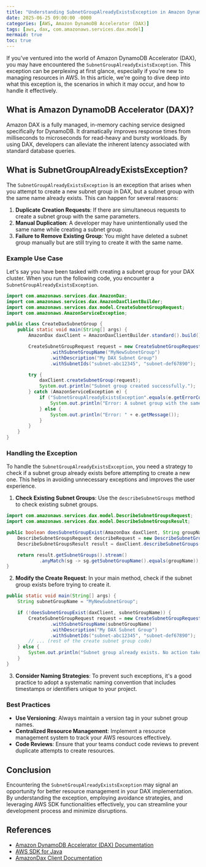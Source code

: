 ```yaml
---
title: "Understanding SubnetGroupAlreadyExistsException in Amazon DynamoDB Accelerator DAX"
date: 2025-06-25 09:00:00 -0000
categories: [AWS, Amazon DynamoDB Accelerator (DAX)]
tags: [aws, dax, com.amazonaws.services.dax.model]
mermaid: true
toc: true
---
```



If you've ventured into the world of Amazon DynamoDB Accelerator (DAX), you may have encountered the `SubnetGroupAlreadyExistsException`. This exception can be perplexing at first glance, especially if you're new to managing resources in AWS. In this article, we're going to dive deep into what this exception is, the scenarios in which it may occur, and how to handle it effectively.

## What is Amazon DynamoDB Accelerator (DAX)?

Amazon DAX is a fully managed, in-memory caching service designed specifically for DynamoDB. It dramatically improves response times from milliseconds to microseconds for read-heavy and bursty workloads. By using DAX, developers can alleviate the inherent latency associated with standard database queries.

## What is SubnetGroupAlreadyExistsException?

The `SubnetGroupAlreadyExistsException` is an exception that arises when you attempt to create a new subnet group in DAX, but a subnet group with the same name already exists. This can happen for several reasons:

1. **Duplicate Creation Requests**: If there are simultaneous requests to create a subnet group with the same parameters.
2. **Manual Duplication**: A developer may have unintentionally used the same name while creating a subnet group.
3. **Failure to Remove Existing Group**: You might have deleted a subnet group manually but are still trying to create it with the same name.

### Example Use Case

Let's say you have been tasked with creating a subnet group for your DAX cluster. When you run the following code, you encounter a `SubnetGroupAlreadyExistsException`.

```java
import com.amazonaws.services.dax.AmazonDax;
import com.amazonaws.services.dax.AmazonDaxClientBuilder;
import com.amazonaws.services.dax.model.CreateSubnetGroupRequest;
import com.amazonaws.AmazonServiceException;

public class CreateDaxSubnetGroup {
    public static void main(String[] args) {
        AmazonDax daxClient = AmazonDaxClientBuilder.standard().build();

        CreateSubnetGroupRequest request = new CreateSubnetGroupRequest()
                .withSubnetGroupName("MyNewSubnetGroup")
                .withDescription("My DAX Subnet Group")
                .withSubnetIds("subnet-abc12345", "subnet-def67890");

        try {
            daxClient.createSubnetGroup(request);
            System.out.println("Subnet group created successfully.");
        } catch (AmazonServiceException e) {
            if ("SubnetGroupAlreadyExistsException".equals(e.getErrorCode())) {
                System.out.println("Error: A subnet group with the same name already exists.");
            } else {
                System.out.println("Error: " + e.getMessage());
            }
        }
    }
}
```

### Handling the Exception

To handle the `SubnetGroupAlreadyExistsException`, you need a strategy to check if a subnet group already exists before attempting to create a new one. This helps in avoiding unnecessary exceptions and improves the user experience.

1. **Check Existing Subnet Groups**: Use the `describeSubnetGroups` method to check existing subnet groups.

```java
import com.amazonaws.services.dax.model.DescribeSubnetGroupsRequest;
import com.amazonaws.services.dax.model.DescribeSubnetGroupsResult;

public boolean doesSubnetGroupExist(AmazonDax daxClient, String groupName) {
    DescribeSubnetGroupsRequest describeRequest = new DescribeSubnetGroupsRequest();
    DescribeSubnetGroupsResult result = daxClient.describeSubnetGroups(describeRequest);

    return result.getSubnetGroups().stream()
            .anyMatch(sg -> sg.getSubnetGroupName().equals(groupName));
}
```

2. **Modify the Create Request**: In your main method, check if the subnet group exists before trying to create it.

```java
public static void main(String[] args) {
    String subnetGroupName = "MyNewSubnetGroup";

    if (!doesSubnetGroupExist(daxClient, subnetGroupName)) {
        CreateSubnetGroupRequest request = new CreateSubnetGroupRequest()
                .withSubnetGroupName(subnetGroupName)
                .withDescription("My DAX Subnet Group")
                .withSubnetIds("subnet-abc12345", "subnet-def67890");
        // ... (rest of the create subnet group code)
    } else {
        System.out.println("Subnet group already exists. No action taken.");
    }
}
```

3. **Consider Naming Strategies**: To prevent such exceptions, it's a good practice to adopt a systematic naming convention that includes timestamps or identifiers unique to your project.

### Best Practices

- **Use Versioning**: Always maintain a version tag in your subnet group names.
- **Centralized Resource Management**: Implement a resource management system to track your AWS resources effectively.
- **Code Reviews**: Ensure that your teams conduct code reviews to prevent duplicate attempts to create resources.

## Conclusion

Encountering the `SubnetGroupAlreadyExistsException` may signal an opportunity for better resource management in your DAX implementation. By understanding the exception, employing avoidance strategies, and leveraging AWS SDK functionalities effectively, you can streamline your development process and minimize disruptions.

## References

- [Amazon DynamoDB Accelerator (DAX) Documentation](https://docs.aws.amazon.com/amazon-dax/latest/developerguide/what-is.html)
- [AWS SDK for Java](https://aws.amazon.com/sdk-for-java/)
- [AmazonDax Client Documentation](https://docs.aws.amazon.com/AWSJavaSDK/latest/javadoc/com/amazonaws/services/dax/AmazonDax.html)